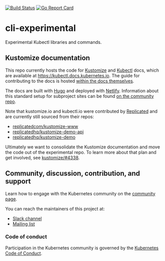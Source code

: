 [![Build Status](https://travis-ci.org/kubernetes-sigs/cli-experimental.svg?branch=master)](https://travis-ci.org/kubernetes-sigs/cli-experimental "Travis")
[![Go Report Card](https://goreportcard.com/badge/sigs.k8s.io/cli-experimental)](https://goreportcard.com/report/sigs.k8s.io/cli-experimental)

# cli-experimental

Experimental Kubectl libraries and commands.

## Kustomize documentation

This repo currently hosts the code for [Kustomize](https://github.com/kubernetes-sigs/kustomize) and [Kubectl](https://github.com/kubernetes/kubectl) docs, which are available at https://kubectl.docs.kubernetes.io. The guide for contributing to the docs is hosted [within the docs themselves](https://kubectl.docs.kubernetes.io/contributing/docs/).

The docs are built with [Hugo](https://gohugo.io/) and deployed with [Netlify](https://app.netlify.com/sites/cli-experimental/deploys). Information about this standard setup for subproject sites can be found [on the community repo](https://github.com/kubernetes/community/blob/master/github-management/subproject-site-requests.md).

Note that kustomize.io and kubectl.io were contributed by [Replicated](https://www.replicated.com/) and are currently still sourced from their repos:
* [replicatedcom/kustomize-www](https://github.com/replicatedcom/kustomize-www)
* [replicatedhq/kustomize-demo-api](https://github.com/replicatedhq/kustomize-demo-api)
* [replicatedhq/kustomize-demo](https://github.com/replicatedhq/kustomize-demo)

Ultimately we want to consolidate the Kustomize documentation and move the code out of the experimental repo. To learn more about that plan and get involved, see [kustomize/#4338](https://github.com/kubernetes-sigs/kustomize/issues/4338).

## Community, discussion, contribution, and support

Learn how to engage with the Kubernetes community on the [community page](http://kubernetes.io/community/).

You can reach the maintainers of this project at:

- [Slack channel](https://kubernetes.slack.com/messages/sig-cli)
- [Mailing list](https://groups.google.com/forum/#!forum/kubernetes-sig-cli)

### Code of conduct

Participation in the Kubernetes community is governed by the [Kubernetes Code of Conduct](code-of-conduct.md).
